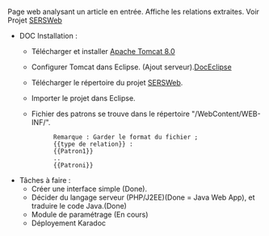 Page web analysant un article en entrée. Affiche les relations extraites. Voir Projet [SERSWeb](/SERSWeb)

- DOC Installation :
  	- Télécharger et installer [Apache Tomcat 8.0](http://apache.mediamirrors.org/tomcat/tomcat-8/v8.0.41/bin/apache-tomcat-8.0.41.zip)
   	- Configurer Tomcat dans Eclipse. (Ajout serveur).[DocEclipse](http://help.eclipse.org/kepler/index.jsp?topic=%2Forg.eclipse.jst.server.ui.doc.user%2Ftopics%2Ftomcat.html)
   	- Télécharger le répertoire du projet [SERSWeb](/SERSWeb).
   	- Importer le projet dans Eclipse.
   	- Fichier des patrons se trouve dans le répertoire "/WebContent/WEB-INF/".

	   			Remarque : Garder le format du fichier ; 
	   			{{type de relation}} :
	   			{{Patron1}}
	   			..
	   			{{Patroni}}
- Tâches à faire : 
	- Créer une interface simple (Done).
	- Décider du langage serveur (PHP/J2EE)(Done = Java Web App), et traduire le code Java.(Done)
   	- Module de paramétrage (En cours) 
   	- Déployement Karadoc
